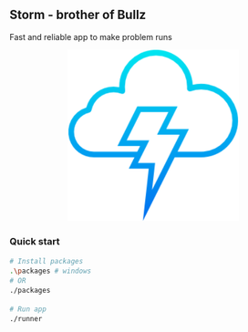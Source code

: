 ## Storm - brother of Bullz
Fast and reliable app to make problem runs

<p align="center" style="text-align:center;">
  <img src="https://github.com/Nikeweke/Storm/blob/master/public/storm2.png?raw=true" width="300" />
</p>

### Quick start
```bash
# Install packages
.\packages # windows
# OR 
./packages

# Run app
./runner
```